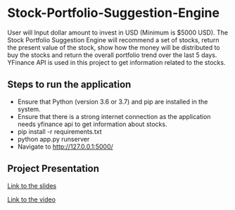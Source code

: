 # Stock-Portfolio-Suggestion-Engine
User will Input dollar amount to invest in USD (Minimum is $5000 USD). The Stock Portfolio Suggestion Engine will recommend a set of stocks, return the present value of the stock, show how the money will be distributed to buy the stocks and return the overall portfolio trend over the last 5 days. YFinance API is used in this project to get information related to the stocks.

## Steps to run the application
  - Ensure that Python (version 3.6 or 3.7) and pip are installed in the system.
  - Ensure that there is a strong internet connection as the application needs yfinance api to get information about stocks.
  - pip install -r requirements.txt
  - python app.py runserver
  - Navigate to http://127.0.0.1:5000/

## Project Presentation

[Link to the slides](https://docs.google.com/presentation/d/1aPAJHq_U563AYs45UH1i9pEYvrKJgfwuoYfdGOgIPow/edit?usp=sharing)

[Link to the video](https://youtu.be/_i9843DATsA)
